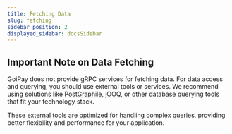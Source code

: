 ```yaml
---
title: Fetching Data
slug: fetching
sidebar_position: 2
displayed_sidebar: docsSidebar
---
```


## Important Note on Data Fetching

GoiPay does not provide gRPC services for fetching data. For data access and querying, you should use external tools or services. We recommend using solutions like [PostGraphile](https://www.graphile.org/postgraphile/introduction/), [jOOQ](https://www.jooq.org/), or other database querying tools that fit your technology stack.

These external tools are optimized for handling complex queries, providing better flexibility and performance for your application.